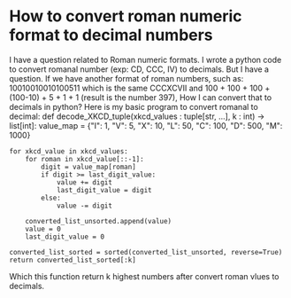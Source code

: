 
# How to convert roman numeric format to decimal numbers

I have a question related to Roman numeric formats.
I wrote a python code to convert romanal number (exp: CD, CCC, IV) to decimals.
But I have a question. If we have another format of roman numbers, such as:
10010010010100511 which is the same CCCXCVII and 100 + 100 + 100 + (100-10) + 5 + 1 + 1  (result is the number 397), How I can convert that to decimals in python?
Here is my basic program to convert romanal to decimal:
def decode_XKCD_tuple(xkcd_values : tuple[str, ...], k : int) -> list[int]:
    value_map = {"I": 1, "V": 5, "X": 10, "L": 50, "C": 100, "D": 500, "M": 1000}

    for xkcd_value in xkcd_values:
        for roman in xkcd_value[::-1]:
            digit = value_map[roman]
            if digit >= last_digit_value:
                value += digit
                last_digit_value = digit
            else:
                value -= digit

        converted_list_unsorted.append(value)
        value = 0
        last_digit_value = 0

    converted_list_sorted = sorted(converted_list_unsorted, reverse=True)
    return converted_list_sorted[:k]

Which this function return k highest numbers after convert roman vlues to decimals.

        
